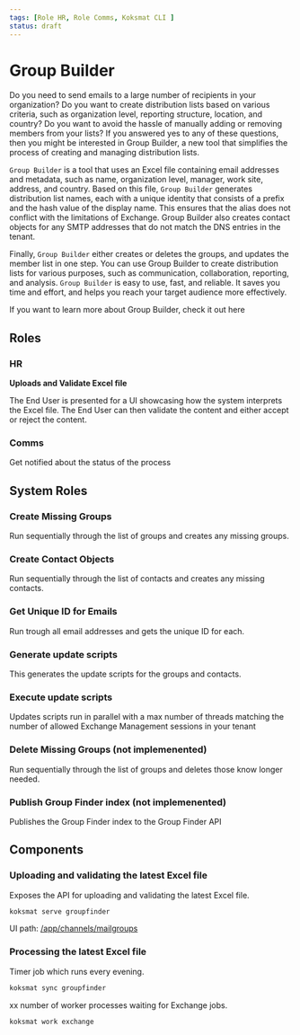 ```yaml
---
tags: [Role HR, Role Comms, Koksmat CLI ]
status: draft
---
```


# Group Builder

Do you need to send emails to a large number of recipients in your organization? Do you want to create distribution lists based on various criteria, such as organization level, reporting structure, location, and country? Do you want to avoid the hassle of manually adding or removing members from your lists? If you answered yes to any of these questions, then you might be interested in Group Builder, a new tool that simplifies the process of creating and managing distribution lists.

`Group Builder` is a tool that uses an Excel file containing email addresses and metadata, such as name, organization level, manager, work site, address, and country. Based on this file, `Group Builder` generates distribution list names, each with a unique identity that consists of a prefix and the hash value of the display name. This ensures that the alias does not conflict with the limitations of Exchange. Group Builder also creates contact objects for any SMTP addresses that do not match the DNS entries in the tenant.

Finally, `Group Builder` either creates or deletes the groups, and updates the member list in one step. You can use Group Builder to create distribution lists for various purposes, such as communication, collaboration, reporting, and analysis. `Group Builder` is easy to use, fast, and reliable. It saves you time and effort, and helps you reach your target audience more effectively.

If you want to learn more about Group Builder, check it out here

## Roles

### HR

**Uploads and Validate Excel file**

The End User is presented for a UI showcasing how the system interprets the Excel file. The End User can then validate the content and either accept or reject the content.

### Comms

Get notified about the status of the process

## System Roles

### Create Missing Groups
Run sequentially through the list of groups and creates any missing groups.

### Create Contact Objects
Run sequentially through the list of contacts and creates any missing contacts.

### Get Unique ID for Emails
Run trough all email addresses and gets the unique ID for each.

### Generate update scripts
This generates the update scripts for the groups and contacts.

### Execute update scripts
Updates scripts run in parallel with a max number of threads matching the number of allowed Exchange Management sessions in your tenant

### Delete Missing Groups (not implemenented)
Run sequentially through the list of groups and deletes those know longer needed.

### Publish Group Finder index  (not implemenented)
Publishes the Group Finder index to the Group Finder API


## Components

### Uploading and validating the latest Excel file

Exposes the API for uploading and validating the latest Excel file.

```bash
koksmat serve groupfinder
```

UI path: [/app/channels/mailgroups](https://github.com/koksmat-com/ui/blob/tools/apps/www/app/channels/mailgroups/page.tsx)

### Processing the latest Excel file

Timer job which runs every evening.

```bash
koksmat sync groupfinder
```
xx number of worker processes waiting for Exchange jobs.

```bash
koksmat work exchange
```